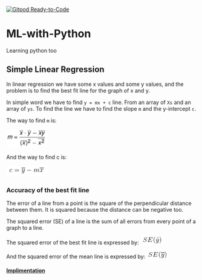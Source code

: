 [![Gitpod Ready-to-Code](https://img.shields.io/badge/Gitpod-Ready--to--Code-blue?logo=gitpod)](https://gitpod.io/#https://github.com/KhanShaheb34/ML-with-Python) 

# ML-with-Python
Learning python too

## Simple Linear Regression
In linear regression we have some x values and some y values, and the problem is to find the best fit line for the graph of x and y.

In simple word we have to find `y = mx + c` line. From an array of `Xs` and an array of `ys`. To find the line we have to find the slope `m` and the y-intercept `c`.

The way to find `m` is:

![SLR Slope](/Images/slr-slope.png)

And the way to find c is:

![SLR y-intercept](/Images/slr-y-intercept.png)

### Accuracy of the best fit line
The error of a line from a point is the square of the perpendicular distance between them. It is squared because the distance can be negative too.

The squared error (SE) of a line is the sum of all errors from every point of a graph to a line.

The squared error of the best fit line is expressed by: ![SE(best-fit-line)](/Images/se-bfl.png)

And the squared error of the mean line is expressed by: ![SE(mean-line)](/Images/se-meanline.png)

#### [Implimentation](/simple-linear-regression.py)
